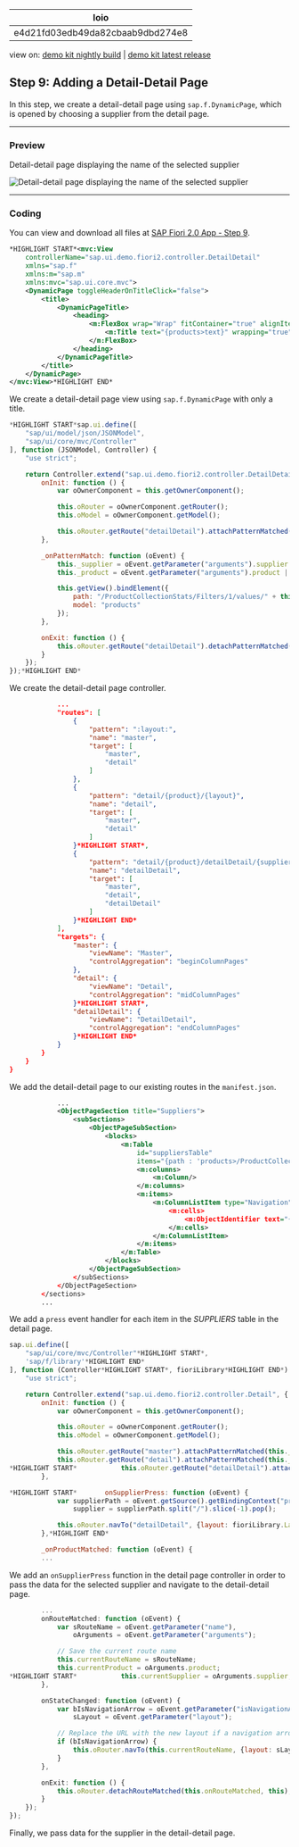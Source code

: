 <!-- loioe4d21fd03edb49da82cbaab9dbd274e8 -->

| loio |
| -----|
| e4d21fd03edb49da82cbaab9dbd274e8 |

<div id="loio">

view on: [demo kit nightly build](https://openui5nightly.hana.ondemand.com/#/topic/e4d21fd03edb49da82cbaab9dbd274e8) | [demo kit latest release](https://openui5.hana.ondemand.com/#/topic/e4d21fd03edb49da82cbaab9dbd274e8)</div>

## Step 9: Adding a Detail-Detail Page

In this step, we create a detail-detail page using `sap.f.DynamicPage`, which is opened by choosing a supplier from the detail page.

***

<a name="loioe4d21fd03edb49da82cbaab9dbd274e8__section_yfh_d31_12b"/>

### Preview

   
  
Detail-detail page displaying the name of the selected supplier<a name="loioe4d21fd03edb49da82cbaab9dbd274e8__fig_zfh_d31_12b"/>

 ![](loio30466794b2164305a9693ccd23af0380_HiRes.gif "Detail-detail page displaying the name of the selected supplier") 

***

<a name="loioe4d21fd03edb49da82cbaab9dbd274e8__section_fd2_4dd_lbb"/>

### Coding

You can view and download all files at [SAP Fiori 2.0 App - Step 9](https://openui5.hana.ondemand.com/#/sample/sap.f.tutorial.fiori2.09/preview).

``` xml
*HIGHLIGHT START*<mvc:View
	controllerName="sap.ui.demo.fiori2.controller.DetailDetail"
	xmlns="sap.f"
	xmlns:m="sap.m"
	xmlns:mvc="sap.ui.core.mvc">
	<DynamicPage toggleHeaderOnTitleClick="false">
		<title>
			<DynamicPageTitle>
				<heading>
					<m:FlexBox wrap="Wrap" fitContainer="true" alignItems="Center">
						<m:Title text="{products>text}" wrapping="true" class="sapUiTinyMarginEnd"/>
					</m:FlexBox>
				</heading>
			</DynamicPageTitle>
		</title>
	</DynamicPage>
</mvc:View>*HIGHLIGHT END*
```

We create a detail-detail page view using `sap.f.DynamicPage` with only a title.

``` js
*HIGHLIGHT START*sap.ui.define([
	"sap/ui/model/json/JSONModel",
	"sap/ui/core/mvc/Controller"
], function (JSONModel, Controller) {
	"use strict";

	return Controller.extend("sap.ui.demo.fiori2.controller.DetailDetail", {
		onInit: function () {
			var oOwnerComponent = this.getOwnerComponent();

			this.oRouter = oOwnerComponent.getRouter();
			this.oModel = oOwnerComponent.getModel();

			this.oRouter.getRoute("detailDetail").attachPatternMatched(this._onPatternMatch, this);
		},

		_onPatternMatch: function (oEvent) {
			this._supplier = oEvent.getParameter("arguments").supplier || this._supplier || "0";
			this._product = oEvent.getParameter("arguments").product || this._product || "0";

			this.getView().bindElement({
				path: "/ProductCollectionStats/Filters/1/values/" + this._supplier,
				model: "products"
			});
		},

		onExit: function () {
			this.oRouter.getRoute("detailDetail").detachPatternMatched(this._onPatternMatch, this);
		}
	});
});*HIGHLIGHT END*
```

We create the detail-detail page controller.

``` json
			...
			"routes": [
				{
					"pattern": ":layout:",
					"name": "master",
					"target": [
						"master",
						"detail"
					]
				},
				{
					"pattern": "detail/{product}/{layout}",
					"name": "detail",
					"target": [
						"master",
						"detail"
					]
				}*HIGHLIGHT START*,
				{
					"pattern": "detail/{product}/detailDetail/{supplier}/{layout}",
					"name": "detailDetail",
					"target": [
						"master",
						"detail",
						"detailDetail"
					]
				}*HIGHLIGHT END*
			],
			"targets": {
				"master": {
					"viewName": "Master",
					"controlAggregation": "beginColumnPages"
				},
				"detail": {
					"viewName": "Detail",
					"controlAggregation": "midColumnPages"
				}*HIGHLIGHT START*,
				"detailDetail": {
					"viewName": "DetailDetail",
					"controlAggregation": "endColumnPages"
				}*HIGHLIGHT END*
			}
		}
	}
}
```

We add the detail-detail page to our existing routes in the `manifest.json`.

``` xml
			...
			<ObjectPageSection title="Suppliers">
				<subSections>
					<ObjectPageSubSection>
						<blocks>
							<m:Table
								id="suppliersTable"
								items="{path : 'products>/ProductCollectionStats/Filters/1/values'}">
								<m:columns>
									<m:Column/>
								</m:columns>
								<m:items>
									<m:ColumnListItem type="Navigation"*HIGHLIGHT START* press=".onSupplierPress"*HIGHLIGHT END*>
										<m:cells>
											<m:ObjectIdentifier text="{products>text}"/>
										</m:cells>
									</m:ColumnListItem>
								</m:items>
							</m:Table>
						</blocks>
					</ObjectPageSubSection>
				</subSections>
			</ObjectPageSection>
		</sections>
		...
```

We add a `press` event handler for each item in the *SUPPLIERS* table in the detail page.

``` js
sap.ui.define([
	"sap/ui/core/mvc/Controller"*HIGHLIGHT START*,
	'sap/f/library'*HIGHLIGHT END*
], function (Controller*HIGHLIGHT START*, fioriLibrary*HIGHLIGHT END*) {
	"use strict";

	return Controller.extend("sap.ui.demo.fiori2.controller.Detail", {
		onInit: function () {
			var oOwnerComponent = this.getOwnerComponent();

			this.oRouter = oOwnerComponent.getRouter();
			this.oModel = oOwnerComponent.getModel();

			this.oRouter.getRoute("master").attachPatternMatched(this._onProductMatched, this);
			this.oRouter.getRoute("detail").attachPatternMatched(this._onProductMatched, this);
*HIGHLIGHT START*			this.oRouter.getRoute("detailDetail").attachPatternMatched(this._onProductMatched, this);*HIGHLIGHT END*
		},

*HIGHLIGHT START*		onSupplierPress: function (oEvent) {
			var supplierPath = oEvent.getSource().getBindingContext("products").getPath(),
				supplier = supplierPath.split("/").slice(-1).pop();

			this.oRouter.navTo("detailDetail", {layout: fioriLibrary.LayoutType.ThreeColumnsMidExpanded, supplier: supplier, product: this._product});
		},*HIGHLIGHT END*

		_onProductMatched: function (oEvent) {
		...
```

We add an `onSupplierPress` function in the detail page controller in order to pass the data for the selected supplier and navigate to the detail-detail page.

``` js
		...
		onRouteMatched: function (oEvent) {
			var sRouteName = oEvent.getParameter("name"),
				oArguments = oEvent.getParameter("arguments");

			// Save the current route name
			this.currentRouteName = sRouteName;
			this.currentProduct = oArguments.product;
*HIGHLIGHT START*			this.currentSupplier = oArguments.supplier;*HIGHLIGHT END*
		},

		onStateChanged: function (oEvent) {
			var bIsNavigationArrow = oEvent.getParameter("isNavigationArrow"),
				sLayout = oEvent.getParameter("layout");

			// Replace the URL with the new layout if a navigation arrow was used
			if (bIsNavigationArrow) {
				this.oRouter.navTo(this.currentRouteName, {layout: sLayout, product: this.currentProduct*HIGHLIGHT START*, supplier: this.currentSupplier*HIGHLIGHT END*}, true);
			}
		},

		onExit: function () {
			this.oRouter.detachRouteMatched(this.onRouteMatched, this);
		}
	});
});
```

Finally, we pass data for the supplier in the detail-detail page.

